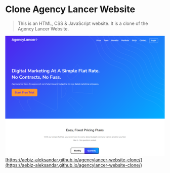 # Clone Agency Lancer Website
> This is an HTML, CSS & JavaScript website. It is a clone of the Agency Lancer Website.

![Clone Agency Lancer Website](/img/screen.png 'Clone Agency Lancer Website')
[https://aebiz-aleksandar.github.io/agencylancer-website-clone/](https://aebiz-aleksandar.github.io/agencylancer-website-clone/)
